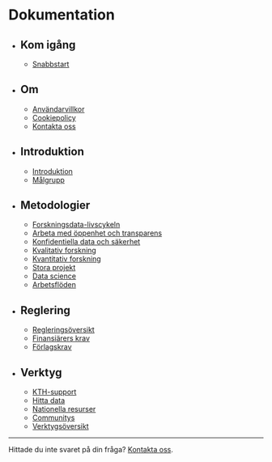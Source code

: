 <!-- markdownlint-disable MD007 -->
# Dokumentation

<div class="grid cards" markdown>

- ## Kom igång
    - [Snabbstart](get_started/quick_start.md)

- ## Om
    - [Användarvillkor](terms.md)
    - [Cookiepolicy](cookie-policy.md)
    - [Kontakta oss](https://www.kth.se/om/fakta)

- ## Introduktion
    - [Introduktion](introduction/intro.md)
    - [Målgrupp](introduction/audience.md)

- ## Metodologier
    - [Forskningsdata-livscykeln](methodologies/research-data-lifecycle.md)
    - [Arbeta med öppenhet och transparens](methodologies/openness.md)
    - [Konfidentiella data och säkerhet](methodologies/confidential-data.md)
    - [Kvalitativ forskning](methodologies/qualitative-research.md)
    - [Kvantitativ forskning](methodologies/quantitative-research.md)
    - [Stora projekt](methodologies/large-projects.md)
    - [Data science](methodologies/data-science.md)
    - [Arbetsflöden](methodologies/workflows.md)

- ## Reglering
    - [Regleringsöversikt](regulation/regulation.md)
    - [Finansiärers krav](regulation/funder-mandates.md)
    - [Förlagskrav](regulation/publisher-requirements.md)

- ## Verktyg
    - [KTH-support](tools/kth-support.md)
    - [Hitta data](tools/finding-data.md)
    - [Nationella resurser](tools/national.md)
    - [Communitys](tools/communities.md)
    - [Verktygsöversikt](tools/tools.md)

</div>

---

Hittade du inte svaret på din fråga? [Kontakta oss](https://www.kth.se/om/fakta).
